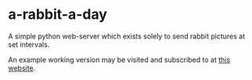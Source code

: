 # a-rabbit-a-day
A simple python web-server which exists solely to send rabbit pictures at set intervals.

An example working version may be visited and subscribed to at [this website](http://therabbitdaily.pythonanywhere.com).
